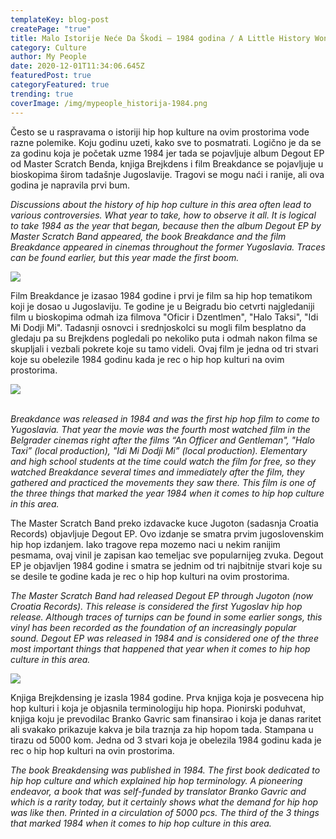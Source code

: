 ```yaml
---
templateKey: blog-post
createPage: "true"
title: Malo Istorije Neće Da Škodi – 1984 godina / A Little History Won't Hurt - 1984
category: Culture
author: My People
date: 2020-12-01T11:34:06.645Z
featuredPost: true
categoryFeatured: true
trending: true
coverImage: /img/mypeople_historija-1984.png
---
```

Često se u raspravama o istoriji hip hop kulture na ovim prostorima vode razne polemike. Koju godinu uzeti, kako sve to posmatrati. Logično je da se za godinu koja je početak uzme 1984 jer tada se pojavljuje album Degout EP od Master Scratch Benda, knjiga Brejkdens i film Breakdance se pojavljuje u bioskopima širom tadašnje Jugoslavije. Tragovi se mogu naći i ranije, ali ova godina je napravila prvi bum.

*Discussions about the history of hip hop culture in this area often lead to various controversies. What year to take, how to observe it all. It is logical to take 1984 as the year that began, because then the album Degout EP by Master Scratch Band appeared, the book Breakdance and the film Breakdance appeared in cinemas throughout the former Yugoslavia. Traces can be found earlier, but this year made the first boom.*

![](/img/brejk-densing-book.png)

Film Breakdance je izasao 1984 godine i prvi je film sa hip hop tematikom koji je dosao u Jugoslaviju. Te godine je u Beigradu bio cetvrti najgledaniji film u bioskopima odmah iza filmova "Oficir i Dzentlmen", "Halo Taksi", "Idi Mi Dodji Mi". Tadasnji osnovci i srednjoskolci su mogli film besplatno da gledaju pa su Brejkdens pogledali po nekoliko puta i odmah nakon filma se skupljali i vezbali pokrete koje su tamo videli. Ovaj film je jedna od tri stvari koje su obelezile 1984 godinu kada je rec o hip hop kulturi na ovim prostorima.

![](/img/the-master-scratch-band.jpg)

\
*Breakdance was released in 1984 and was the first hip hop film to come to Yugoslavia. That year the movie was the fourth most watched film in the Belgrader cinemas right after the films “An Officer and Gentleman", "Halo Taxi” (local production), "Idi Mi Dodji Mi” (local production). Elementary and high school students at the time could watch the film for free, so they watched Breakdance several times and immediately after the film, they gathered and practiced the movements they saw there. This film is one of the three things that marked the year 1984 when it comes to hip hop culture in this area.*

The Master Scratch Band preko izdavacke kuce Jugoton (sadasnja Croatia Records) objavljuje Degout EP. Ovo izdanje se smatra prvim jugoslovenskim hip hop izdanjem. Iako tragove repa mozemo naci u nekim ranijim pesmama, ovaj vinil je zapisan kao temeljac sve popularnijeg zvuka. Degout EP je objavljen 1984 godine i smatra se jednim od tri najbitnije stvari koje su se desile te godine kada je rec o hip hop kulturi na ovim prostorima.

*The Master Scratch Band had released Degout EP through Jugoton (now Croatia Records). This release is considered the first Yugoslav hip hop release. Although traces of turnips can be found in some earlier songs, this vinyl has been recorded as the foundation of an increasingly popular sound. Degout EP was released in 1984 and is considered one of the three most important things that happened that year when it comes to hip hop culture in this area.*

![](/img/breakdance-the-movie.jpg)

Knjiga Brejkdensing je izasla 1984 godine. Prva knjiga koja je posvecena hip hop kulturi i koja je objasnila terminologiju hip hopa. Pionirski poduhvat, knjiga koju je prevodilac Branko Gavric sam finansirao i koja je danas raritet ali svakako prikazuje kakva je bila traznja za hip hopom tada. Stampana u tirazu od 5000 kom. Jedna od 3 stvari koja je obelezila 1984 godinu kada je rec o hip hop kulturi na ovin prostorima.

*The book Breakdensing was published in 1984. The first book dedicated to hip hop culture and which explained hip hop terminology. A pioneering endeavor, a book that was self-funded by translator Branko Gavric and which is a rarity today, but it certainly shows what the demand for hip hop was like then. Printed in a circulation of 5000 pcs. The third of the 3 things that marked 1984 when it comes to hip hop culture in this area.*